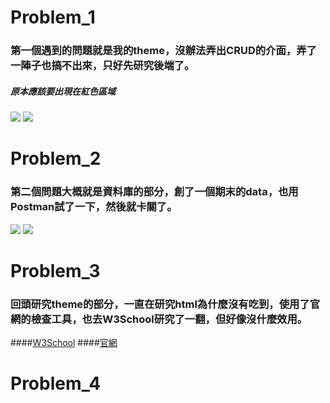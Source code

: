 # Problem_1
### 第一個遇到的問題就是我的theme，沒辦法弄出CRUD的介面，弄了一陣子也搞不出來，只好先研究後端了。
##### 原本應該要出現在紅色區域
![](https://i.imgur.com/HhnIoRs.jpg)
![](https://i.imgur.com/pTbOinD.png)


# Problem_2
### 第二個問題大概就是資料庫的部分，創了一個期末的data，也用Postman試了一下，然後就卡關了。
![](https://i.imgur.com/9PCim9t.png)
![](https://i.imgur.com/Fclseq9.png)


# Problem_3
### 回頭研究theme的部分，一直在研究html為什麼沒有吃到，使用了官網的檢查工具，也去W3School研究了一翻，但好像沒什麼效用。
####[W3School](https://www.w3schools.com/html/html_tables.asp)
####[官網](https://www.playstation.com/zh-hant-tw/ps5/games/?smcid=pdc%3Azh-hant-tw%3Aprimary%20nav%3Amsg-games%3Aps5)

# Problem_4